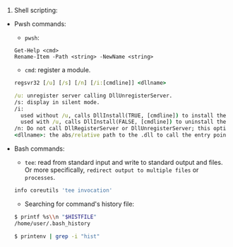 1. Shell scripting:

- Pwsh commands:

	+ `pwsh`:

	```pwsh
	Get-Help <cmd>
	Rename-Item -Path <string> -NewName <string>
	```

	+ `cmd`: register a module.

	```cmd
	regsvr32 [/u] [/s] [/n] [/i:[cmdline]] <dllname>

	/u: unregister server calling DllUnregisterServer.
	/s: display in silent mode.
	/i:
      used without /u, calls DllInstall(TRUE, [cmdline]) to install the .dll, after a successfull call to DllRegisterServer.
      used with /u, calls DllInstall(FALSE, [cmdline]) to uninstall the .dll and DllUnregisterServer if DllInstall was successfull.
	/n: Do not call DllRegisterServer or DllUnregisterServer; this option must be used with /i.
	<dllname>: the abs/relative path to the .dll to call the entry points on.
	```

- Bash commands:

	+ `tee`: read from standard input and write to standard output and files.
    Or more specifically, `redirect output to multiple files` or `processes`.

  ```bash
  info coreutils 'tee invocation'
  ```

  + Searching for command's history file:

  ```bash
  $ printf %s\\n "$HISTFILE"
  /home/user/.bash_history

  $ printenv | grep -i "hist"
  ```